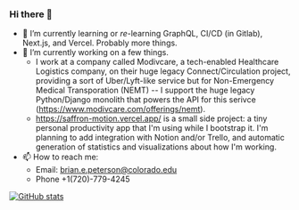 ### Hi there 👋

- 🔭 I’m currently learning or *re*-learning GraphQL, CI/CD (in Gitlab), Next.js, and Vercel. Probably more things.
- 🔭 I’m currently working on a few things. 
    - I work at a company called Modivcare, a tech-enabled Healthcare Logistics company, on their huge legacy Connect/Circulation project, providing a sort of Uber/Lyft-like service but for Non-Emergency Medical Transporation (NEMT) -- I support the huge legacy Python/Django monolith that powers the API for this serivce (https://www.modivcare.com/offerings/nemt).
    - https://saffron-motion.vercel.app/ is a small side project: a tiny personal productivity app that I'm using while I bootstrap it. I'm planning to add integration with Notion and/or Trello, and automatic generation of statistics and visualizations about how I'm working.
- 📫 How to reach me:
  - Email: brian.e.peterson@colorado.edu
  - Phone +1(720)-779-4245 

[![GitHub stats](https://github-readme-stats.vercel.app/api?username=bepetersn)](https://github.com/anuraghazra/github-readme-stats)

<!--
**bepetersn/bepetersn** is a ✨ _special_ ✨ repository because its `README.md` (this file) appears on your GitHub profile.

Here are some ideas to get you started:

- 🔭 I’m currently working on ...
- 🌱 I’m currently learning ...
- 👯 I’m looking to collaborate on ...
- 🤔 I’m looking for help with ...
- 💬 Ask me about ...
- 📫 How to reach me: ...
- 😄 Pronouns: ...
- ⚡ Fun fact: ...
-->
